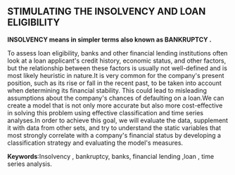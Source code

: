 ## STIMULATING THE INSOLVENCY AND LOAN ELIGIBILITY

**INSOLVENCY means in simpler terms also known as BANKRUPTCY .**

To assess loan eligibility, banks and other financial lending institutions often look at a loan
applicant's credit history, economic status, and other factors, but the relationship between
these factors is usually not well-defined and is most likely heuristic in nature.It is very
common for the company's present position, such as its rise or fall in the recent past, to be
taken into account when determining its financial stability. This could lead to misleading
assumptions about the company's chances of defaulting on a loan.We can create a model that
is not only more accurate but also more cost-effective in solving this problem using effective
classification and time series analyses.In order to achieve this goal, we will evaluate the data,
supplement it with data from other sets, and try to understand the static variables that most
strongly correlate with a company's financial status by developing a classification strategy
and evaluating the model's measures.

**Keywords**:Insolvency , bankruptcy, banks, financial lending ,loan , time series analysis.
